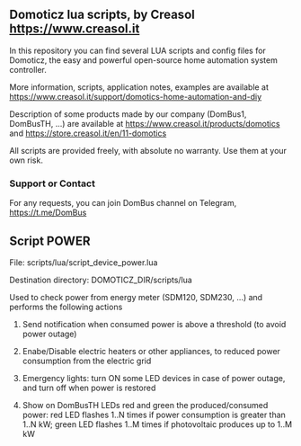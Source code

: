 ## Domoticz lua scripts, by Creasol https://www.creasol.it
In this repository you can find several LUA scripts and config files for Domoticz, the easy and powerful open-source home automation system controller.

More information, scripts, application notes, examples are available at https://www.creasol.it/support/domotics-home-automation-and-diy

Description of some products made by our company (DomBus1, DomBusTH, ...) are available at https://www.creasol.it/products/domotics and https://store.creasol.it/en/11-domotics

All scripts are provided freely, with absolute no warranty. Use them at your own risk.


### Support or Contact
For any requests, you can join DomBus channel on Telegram, https://t.me/DomBus


## Script POWER 
File: scripts/lua/script_device_power.lua

Destination directory: DOMOTICZ_DIR/scripts/lua

Used to check power from energy meter (SDM120, SDM230, ...) and performs the following actions

  1. Send notification when consumed power is above a threshold (to avoid power outage)

  2. Enabe/Disable electric heaters or other appliances, to reduced power consumption from the electric grid

  3. Emergency lights: turn ON some LED devices in case of power outage, and turn off when power is restored

  4. Show on DomBusTH LEDs red and green the produced/consumed power: red LED flashes 1..N times if power consumption is greater than 1..N kW; 
     green LED flashes 1..M times if photovoltaic produces up to 1..M kW 
